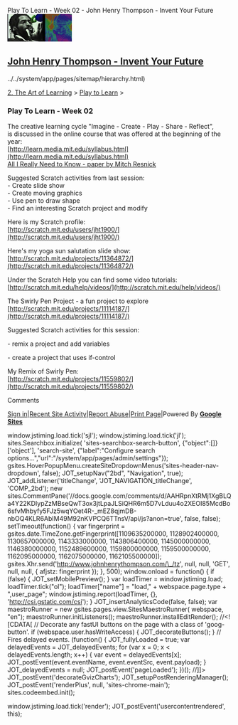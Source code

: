 Play To Learn - Week 02 - John Henry Thompson - Invent Your Future [![John Henry Thompson - Invent Your Future](../../_/rsrc/1329567069254/config/customLogo.gif-revision=6.png)](../../index.html)

[John Henry Thompson - Invent Your Future](../../index.html)
------------------------------------------------------------

../../system/app/pages/sitemap/hierarchy.html)
    

[2\. The Art of Learning](../../the-art-of-learning.html)‎ > ‎[Play to Learn](../play-to-learn.html)‎ > ‎

### Play To Learn - Week 02

The creative learning cycle "Imagine - Create - Play - Share - Reflect",  
is discussed in the online course that was offered at the beginning of the year:  
[http://learn.media.mit.edu/syllabus.html](http://learn.media.mit.edu/syllabus.html)  
[All I Really Need to Know - paper by Mitch Resnick](http://web.media.mit.edu/~mres/papers/CC2007-handout.pdf)  
  
Suggested Scratch activities from last session:  
\- Create slide show  
\- Create moving graphics  
\- Use pen to draw shape  
\- Find an interesting Scratch project and modify  
  
Here is my Scratch profile:  
[http://scratch.mit.edu/users/jht1900/](http://scratch.mit.edu/users/jht1900/)  
  
Here's my yoga sun salutation slide show:  
[http://scratch.mit.edu/projects/11364872/](http://scratch.mit.edu/projects/11364872/)  
  
Under the Scratch Help you can find some video tutorials:  
[http://scratch.mit.edu/help/videos/](http://scratch.mit.edu/help/videos/)  
  
The Swirly Pen Project - a fun project to explore  
[http://scratch.mit.edu/projects/11114187/](http://scratch.mit.edu/projects/11114187/)  
  
Suggested Scratch activities for this session:  

\- remix a project and add variables  

\- create a project that uses if-control  

  

My Remix of Swirly Pen:  
[http://scratch.mit.edu/projects/11559802/](http://scratch.mit.edu/projects/11559802/)  
  
  

Comments

[Sign in](https://accounts.google.com/ServiceLogin?continue=http://sites.google.com/a/johnhenrythompson.com/jht/the-art-of-learning/play-to-learn/play-to-learn---week-02&service=jotspot)|[Recent Site Activity](../../system/app/pages/recentChanges.html)|[Report Abuse](http://sites.google.com/a/johnhenrythompson.com/jht/system/app/pages/reportAbuse)|[Print Page](javascript:;)|Powered By **[Google Sites](http://sites.google.com/site)**

window.jstiming.load.tick('sjl'); window.jstiming.load.tick('jl'); sites.Searchbox.initialize( 'sites-searchbox-search-button', {"object":\[\]}\['object'\], 'search-site', {"label":"Configure search options...","url":"/system/app/pages/admin/settings"}); gsites.HoverPopupMenu.createSiteDropdownMenus('sites-header-nav-dropdown', false); JOT\_setupNav("2bd", "Navigation", true); JOT\_addListener('titleChange', 'JOT\_NAVIGATION\_titleChange', 'COMP\_2bd'); new sites.CommentPane('//docs.google.com/comments/d/AAHRpnXtRMj1XgBLQa4Y22KDIypZzMBseQwT3ox3jtLpaJLSiQHR6m5D7vLduu4o2XEOI85McdBo6sfvMhbyfy5FJz5wqYOet4R-\_mEZ8qjmDB-nbOQ4KLR6AbIM49M92nKVPCQ6TTnsV/api/js?anon=true', false, false); setTimeout(function() { var fingerprint = gsites.date.TimeZone.getFingerprint(\[1109635200000, 1128902400000, 1130657000000, 1143333000000, 1143806400000, 1145000000000, 1146380000000, 1152489600000, 1159800000000, 1159500000000, 1162095000000, 1162075000000, 1162105500000\]); gsites.Xhr.send('http://www.johnhenrythompson.com/\_/tz', null, null, 'GET', null, null, { afjstz: fingerprint }); }, 500); window.onload = function() { if (false) { JOT\_setMobilePreview(); } var loadTimer = window.jstiming.load; loadTimer.tick("ol"); loadTimer\["name"\] = "load," + webspace.page.type + ",user\_page"; window.jstiming.report(loadTimer, {}, 'http://csi.gstatic.com/csi'); } JOT\_insertAnalyticsCode(false, false); var maestroRunner = new gsites.pages.view.SitesMaestroRunner( webspace, "en"); maestroRunner.initListeners(); maestroRunner.installEditRender(); //<!\[CDATA\[ // Decorate any fastUI buttons on the page with a class of 'goog-button'. if (webspace.user.hasWriteAccess) { JOT\_decorateButtons(); } // Fires delayed events. (function() { JOT\_fullyLoaded = true; var delayedEvents = JOT\_delayedEvents; for (var x = 0; x < delayedEvents.length; x++) { var event = delayedEvents\[x\]; JOT\_postEvent(event.eventName, event.eventSrc, event.payload); } JOT\_delayedEvents = null; JOT\_postEvent('pageLoaded'); })(); //\]\]> JOT\_postEvent('decorateGvizCharts'); JOT\_setupPostRenderingManager(); JOT\_postEvent('renderPlus', null, 'sites-chrome-main'); sites.codeembed.init();

window.jstiming.load.tick('render'); JOT\_postEvent('usercontentrendered', this);